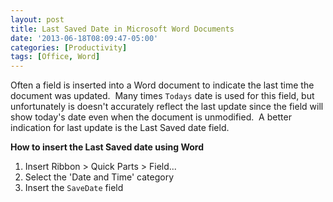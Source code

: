```yaml
---
layout: post
title: Last Saved Date in Microsoft Word Documents
date: '2013-06-18T08:09:47-05:00'
categories: [Productivity]
tags: [Office, Word]
---
```

Often a field is inserted into a Word document to indicate the last time the document was updated.  Many times `Todays` date is used for this field, but unfortunately is doesn't accurately reflect the last update since the field will show today's date even when the document is unmodified.  A better indication for last update is the Last Saved date field.

**How to insert the Last Saved date using Word**

1. Insert Ribbon > Quick Parts > Field...
2. Select the 'Date and Time' category
3. Insert the `SaveDate` field
